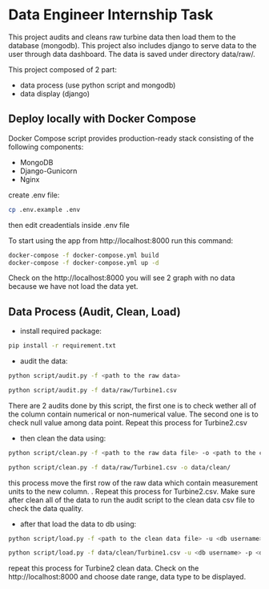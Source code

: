 # Data Engineer Internship Task

This project audits and cleans raw turbine data then load them to the database (mongodb). This project also includes django to serve data to the user through data dashboard. The data is saved under directory data/raw/.  

This project composed of 2 part:
 - data process (use python script and mongodb)
 - data display (django)

## Deploy locally with Docker Compose

Docker Compose script provides production-ready stack consisting of the following components:
 - MongoDB
 - Django-Gunicorn
 - Nginx

create .env file:
```bash
cp .env.example .env
```
then edit creadentials inside .env file

To start using the app from http://localhost:8000 run this command:
```bash
docker-compose -f docker-compose.yml build
docker-compose -f docker-compose.yml up -d
```
Check on the http://localhost:8000 you will see 2 graph with no data because we have not load the data yet.

## Data Process (Audit, Clean, Load)

 - install required package:
```bash
pip install -r requirement.txt
```

 - audit the data:
```bash
python script/audit.py -f <path to the raw data>

python script/audit.py -f data/raw/Turbine1.csv
```
There are 2 audits done by this script, the first one is to check wether all of the column contain numerical or non-numerical value. The second one is to check null value among data point. Repeat this process for Turbine2.csv

 - then clean the data using: 
```bash
python script/clean.py -f <path to the raw data file> -o <path to the clean data folder>

python script/clean.py -f data/raw/Turbine1.csv -o data/clean/ 

```
this process move the first row of the raw data which contain measurement units to the new column. . Repeat this process for Turbine2.csv. Make sure after clean all of the data to run the audit script to the clean data csv file to check the data quality.

 - after that load the data to db using: 
```bash
python script/load.py -f <path to the clean data file> -u <db username> -p <db password> -a <db host> -d <database name> -c <collection name>

python script/load.py -f data/clean/Turbine1.csv -u <db username> -p <db password> -a localhost:27017 -d development -c turbine-1
```
repeat this process for Turbine2 clean data. Check on the http://localhost:8000 and choose date range, data type to be displayed.
